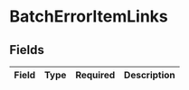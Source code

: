 # BatchErrorItemLinks


## Fields

| Field       | Type        | Required    | Description |
| ----------- | ----------- | ----------- | ----------- |